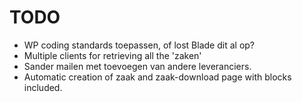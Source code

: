 # TODO

- WP coding standards toepassen, of lost Blade dit al op?
- Multiple clients for retrieving all the 'zaken'
- Sander mailen met toevoegen van andere leveranciers.
- Automatic creation of zaak and zaak-download page with blocks included.
